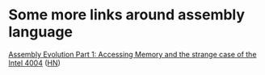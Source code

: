 # Some more links around assembly language

[Assembly Evolution Part 1: Accessing Memory and the strange case of the Intel 4004](http://blog.julien-oster.de/2011/10/assembly-evolution-part-1-accessing.html) ([HN](https://news.ycombinator.com/item?id=9014430))
